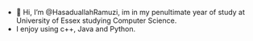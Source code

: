 - 👋 Hi, I’m @HasaduallahRamuzi, im in my penultimate year of study at University of Essex studying Computer Science. 
- I enjoy using c++, Java and Python.
